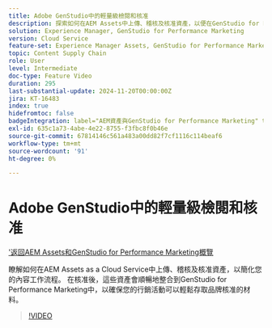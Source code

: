 ```yaml
---
title: Adobe GenStudio中的輕量級檢閱和核准
description: 探索如何在AEM Assets中上傳、稽核及核准資產，以便在GenStudio for Performance Marketing中使用。
solution: Experience Manager, GenStudio for Performance Marketing
version: Cloud Service
feature-set: Experience Manager Assets, GenStudio for Performance Marketing
topic: Content Supply Chain
role: User
level: Intermediate
doc-type: Feature Video
duration: 295
last-substantial-update: 2024-11-20T00:00:00Z
jira: KT-16483
index: true
hidefromtoc: false
badgeIntegration: label="AEM資產與GenStudio for Performance Marketing" type="positive"
exl-id: 635c1a73-4abe-4e22-8755-f3fbc8f0b46e
source-git-commit: 67814146c561a483a00dd82f7cf1116c114beaf6
workflow-type: tm+mt
source-wordcount: '91'
ht-degree: 0%

---
```


# Adobe GenStudio中的輕量級檢閱和核准

[&#39;返回AEM Assets和GenStudio for Performance Marketing概覽](./overview.md)

瞭解如何在AEM Assets as a Cloud Service中上傳、稽核及核准資產，以簡化您的內容工作流程。 在核准後，這些資產會順暢地整合到GenStudio for Performance Marketing中，以確保您的行銷活動可以輕鬆存取品牌核准的材料。

>[!VIDEO](https://video.tv.adobe.com/v/3439265/?learn=on&enablevpops)
